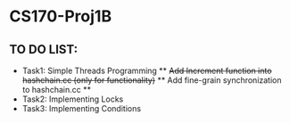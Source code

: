 # CS170-Proj1B

## TO DO LIST:
  * Task1: Simple Threads Programming
  	** ~~Add Increment function into hashchain.cc (only for functionality)~~
  	** Add fine-grain synchronization to hashchain.cc
  	** 
  * Task2: Implementing Locks
  * Task3: Implementing Conditions
